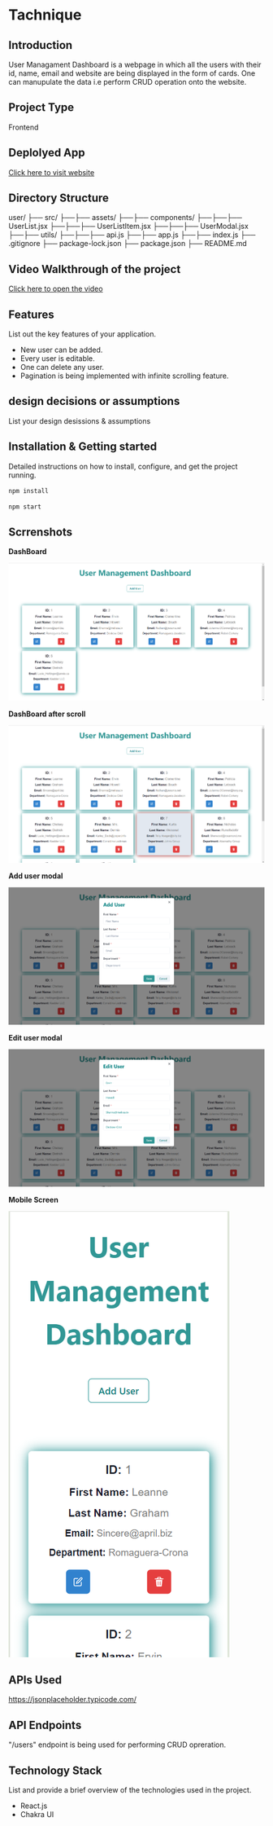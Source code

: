 # Tachnique

## Introduction
User Managament Dashboard is a webpage in which all the users with their id, name, email and website are being displayed in the form of cards. One can manupulate the data i.e perform CRUD operation onto the website.  

## Project Type

Frontend 

## Deplolyed App

[Click here to visit website](https://user-rho-eight.vercel.app/)

## Directory Structure

user/
├── src/
├──├── assets/
├──├── components/
├──├──├── UserList.jsx
├──├──├── UserListItem.jsx
├──├──├── UserModal.jsx
├──├── utils/
├──├──├── api.js
├──├── app.js
├──├── index.js
├── .gitignore
├── package-lock.json
├── package.json
├── README.md

## Video Walkthrough of the project

[Click here to open the video](https://drive.google.com/file/d/15Be3c8RmQCd9ftz6CxcLpzIF1W2LDzgg/view?usp=sharing)

## Features
List out the key features of your application.

- New user can be added.
- Every user is editable.
- One can delete any user.
- Pagination is being implemented with infinite scrolling feature.

## design decisions or assumptions
List your design desissions & assumptions

## Installation & Getting started
Detailed instructions on how to install, configure, and get the project running. 

```bash
npm install 
```

```bash
npm start
```

## Scrrenshots

**DashBoard**

![DashBoard](./user/src/assets/DashBoard.png)

**DashBoard after scroll**

![DashBoard after scroll](./user/src/assets/DashBoard_after_scroll.png)

**Add user modal**

![Add user modal](./user/src/assets/Add_modal.png)

**Edit user modal** 

![Edit user modal](./user/src/assets/Edit_modal.png)

**Mobile Screen**

![Mobile Screen](./user/src/assets/Mobile_screen.png)

## APIs Used

https://jsonplaceholder.typicode.com/

## API Endpoints

"/users" endpoint is being used for performing CRUD opreration.

## Technology Stack
List and provide a brief overview of the technologies used in the project.

- React.js
- Chakra UI